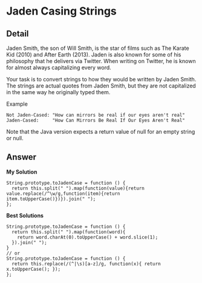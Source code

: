 # Jaden Casing Strings
## Detail
Jaden Smith, the son of Will Smith, is the star of films such as The Karate Kid (2010) and After Earth (2013). Jaden is also known for some of his philosophy that he delivers via Twitter. When writing on Twitter, he is known for almost always capitalizing every word.

Your task is to convert strings to how they would be written by Jaden Smith. The strings are actual quotes from Jaden Smith, but they are not capitalized in the same way he originally typed them.

Example
```
Not Jaden-Cased: "How can mirrors be real if our eyes aren't real"
Jaden-Cased:     "How Can Mirrors Be Real If Our Eyes Aren't Real"
```
Note that the Java version expects a return value of null for an empty string or null.

## Answer
**My Solution**
```
String.prototype.toJadenCase = function () {
  return this.split(" ").map(function(value){return value.replace(/^\w/g,function(item){return item.toUpperCase()})}).join(" ");
};
```
**Best Solutions**
```
String.prototype.toJadenCase = function () { 
  return this.split(" ").map(function(word){
    return word.charAt(0).toUpperCase() + word.slice(1);
  }).join(" ");
}
// or
String.prototype.toJadenCase = function () {
  return this.replace(/(^|\s)[a-z]/g, function(x){ return x.toUpperCase(); });
};


```